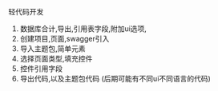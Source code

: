 轻代码开发


1. 数据库合计,导出,引用表字段,附加ui选项,
2. 创建项目,页面,swagger引入
3. 导入主题包,简单元素
4. 选择页面类型,填充控件
5. 控件引用字段
6. 导出代码,以及主题包代码 (后期可能有不同ui不同语言的代码)



